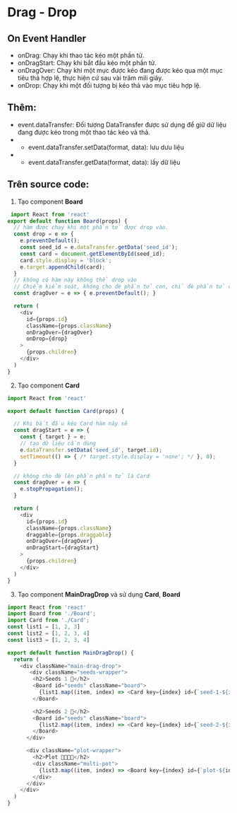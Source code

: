 # Drag - Drop

## On Event Handler
- onDrag: Chạy khi thao tác kéo một phần tử.
- onDragStart: Chạy khi bắt đầu kéo một phần tử.
- onDragOver:  Chạy khi một mục được kéo đang được kéo qua một mục tiêu thả hợp lệ, thực hiện cứ sau vài trăm mili giây.
- onDrop: Chạy khi một đối tượng bị kéo thả vào mục tiêu hợp lệ.


## Thêm:
- event.dataTransfer: Đối tượng DataTransfer được sử dụng để giữ dữ liệu đang được kéo trong một thao tác kéo và thả.
- - event.dataTransfer.setData(format, data): lưu dưu liệu
- - event.dataTransfer.getData(format, data): lấy dữ liệu

## Trên source code:



1. Tạo component **Board**
```javascript
 import React from 'react'
export default function Board(props) {
  // hàm được chạy khi một phần tử được drop vào.
  const drop = e => {
    e.preventDefault();
    const seed_id = e.dataTransfer.getData('seed_id');
    const card = document.getElementById(seed_id);
    card.style.display = 'block';
    e.target.appendChild(card);
  }
  // không có hàm này không thể drop vào
  // Chiếm kiểm soát, không cho đè phần tử con, chỉ đè phần tử cha hiện tại.
  const dragOver = e => { e.preventDefault(); }

  return (
    <div
      id={props.id}
      className={props.className}
      onDragOver={dragOver}
      onDrop={drop}
    >
      {props.children}
    </div>
  )
}
```

2. Tạo component **Card**

```javascript
import React from 'react'

export default function Card(props) {

  // Khi bắt đầu kéo Card hàm này sẽ
  const dragStart = e => {
    const { target } = e;
    // tạo dữ liệu cần dùng
    e.dataTransfer.setData('seed_id', target.id);
    setTimeout(() => { /* target.style.display = 'none'; */ }, 0);
  }

  // không cho đè lên phần phần tử là Card
  const dragOver = e => {
    e.stopPropagation();
  }

  return (
    <div
      id={props.id}
      className={props.className}
      draggable={props.draggable}
      onDragOver={dragOver}
      onDragStart={dragStart}
    >
      {props.children}
    </div>
  )
}
```

3. Tạo component **MainDragDrop** và sử dụng  **Card**,  **Board**

```javascript
import React from 'react'
import Board from './Board';
import Card from './Card';
const list1 = [1, 2, 3]
const list2 = [1, 2, 3, 4]
const list3 = [1, 2, 3, 4]

export default function MainDragDrop() {
  return (
    <div className="main-drag-drop">
       <div className="seeds-wrapper">
        <h2>Seeds 1 🌱</h2>
        <Board id="seeds" className="board">
          {list1.map((item, index) => <Card key={index} id={`seed-1-${index}`} className="card" draggable="true">🌱 seed {item}</Card>)}
        </Board>

        <h2>Seeds 2 🌱</h2>
        <Board id="seeds" className="board">
          {list2.map((item, index) => <Card key={index} id={`seed-2-${index}`} className="card" draggable="true">🌱 seed 2.{item}</Card>)}
        </Board>
      </div>

      <div className="plot-wrapper">
        <h2>Plot 🌱🌱🌱🌱</h2>
        <div className="multi-pot">
          {list3.map((item, index) => <Board key={index} id={`plot-${index}`} className="board"></Board>)}
        </div>
      </div>
    </div>
  )
}
```
